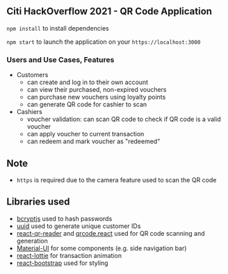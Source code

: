  ## Citi HackOverflow 2021 - QR Code Application
 
 `npm install` to install dependencies
 
 
 `npm start` to launch the application on your `https://localhost:3000`
 
 
 ### Users and Use Cases, Features
 - Customers
    - can create and log in to their own account
    - can view their purchased, non-expired vouchers
    - can purchase new vouchers using loyalty points
    - can generate QR code for cashier to scan
 - Cashiers
    - voucher validation: can scan QR code to check if QR code is a valid voucher
    - can apply voucher to current transaction
    - can redeem and mark voucher as "redeemed"

## Note
- `https` is required due to the camera feature used to scan the QR code


## Libraries used
- [bcryptjs](https://www.npmjs.com/package/bcryptjs) used to hash passwords
- [uuid](https://www.npmjs.com/package/uuid) used to generate unique customer IDs
- [react-qr-reader](https://www.npmjs.com/package/react-qr-reader) and [qrcode.react](https://www.npmjs.com/package/qrcode.react) used for QR code scanning and generation
- [Material-UI](https://material-ui.com/) for some components (e.g. side navigation bar)
- [react-lottie](https://www.npmjs.com/package/react-lottie) for transaction animation
- [react-bootstrap](https://react-bootstrap.github.io/) used for styling
